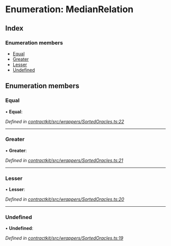 # Enumeration: MedianRelation

## Index

### Enumeration members

* [Equal](_wrappers_sortedoracles_.medianrelation.md#equal)
* [Greater](_wrappers_sortedoracles_.medianrelation.md#greater)
* [Lesser](_wrappers_sortedoracles_.medianrelation.md#lesser)
* [Undefined](_wrappers_sortedoracles_.medianrelation.md#undefined)

## Enumeration members

###  Equal

• **Equal**:

*Defined in [contractkit/src/wrappers/SortedOracles.ts:22](https://github.com/celo-org/celo-monorepo/blob/master/packages/sdk/contractkit/src/wrappers/SortedOracles.ts#L22)*

___

###  Greater

• **Greater**:

*Defined in [contractkit/src/wrappers/SortedOracles.ts:21](https://github.com/celo-org/celo-monorepo/blob/master/packages/sdk/contractkit/src/wrappers/SortedOracles.ts#L21)*

___

###  Lesser

• **Lesser**:

*Defined in [contractkit/src/wrappers/SortedOracles.ts:20](https://github.com/celo-org/celo-monorepo/blob/master/packages/sdk/contractkit/src/wrappers/SortedOracles.ts#L20)*

___

###  Undefined

• **Undefined**:

*Defined in [contractkit/src/wrappers/SortedOracles.ts:19](https://github.com/celo-org/celo-monorepo/blob/master/packages/sdk/contractkit/src/wrappers/SortedOracles.ts#L19)*
